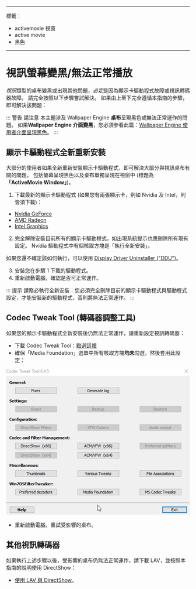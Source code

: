 - - -
標籤：
  - activemovie 視窗
  - active movie
  - 黑色
- - -


# 視訊螢幕變黑/無法正常播放

*視訊*類型的桌布變黑或出現其他問題，*必定*是因為顯示卡驅動程式故障或視訊轉碼器故障。 請完全按照以下步驟嘗試解決。 如果由上至下完全遵循本指南的步驟，即可解決該問題：

::: 警告 請注意 本主題涉及 Wallpaper Engine **桌布**呈現黑色或無法正常運作的問題。 如果**Wallpaper Engine 介面變黑**，您必須參看此篇：[Wallpaper Engine 使用者介面呈現黑色](/interface/broken.html#wallpaper-engine-interface-is-black)。 :::

## 顯示卡驅動程式全新重新安裝

大部分的使用者如果全新重新安裝顯示卡驅動程式，即可解決大部分與視訊桌布有關的問題， 包括螢幕呈現黑色以及桌布單獨呈現在視窗中 (標題為 **「ActiveMovie Window」**)。

1. 下載最新的顯示卡驅動程式 (如果您有兩張顯示卡，例如 Nvidia 及 Intel，則皆須下載)：

* [Nvidia GeForce](https://www.nvidia.com/Download/index.aspx)
* [AMD Radeon](https://www.amd.com/support)
* [Intel Graphics](https://downloadcenter.intel.com/product/80939/Graphics-Drivers)

2. 完全解除安裝目前所有的顯示卡驅動程式，如出現系統提示也應刪除所有現有設定。 Nvidia 驅動程式中有個核取方塊是「執行全新安裝」。

如果您還不確定該如何執行，可以使用 [Display Driver Uninstaller ("DDU")](https://www.guru3d.com/files-details/display-driver-uninstaller-download.html)。

3. 安裝您在步驟 1 下載的驅動程式。
4. 重新啟動電腦，確認是否可正常運作。

::: 提示 請務必執行全新安裝：您必須完全刪除目前的顯示卡驅動程式與驅動程式設定，才能安裝新的驅動程式，否則將無法正常運作。 :::

## Codec Tweak Tool (轉碼器調整工具)

如果您的顯示卡驅動程式全新安裝後仍無法正常運作，請重新設定視訊轉碼器：

* 下載 Codec Tweak Tool：[點選這裡](https://www.codecguide.com/download_other.htm)
* 確保「Media Foundation」選單中所有核取方塊**均未**勾選，然後套用此設定：

![取消勾選 Media Foundation 選單中所有選項](./codectweak.gif)

* 重新啟動電腦，重試受影響的桌布。

## 其他視訊轉碼器

如果執行上述步驟以後，受影響的桌布仍無法正常運作，請下載 LAV，並按照本指南的說明使用 DirectShow：

* [使用 LAV 與 DirectShow](/videos/lav.html)。